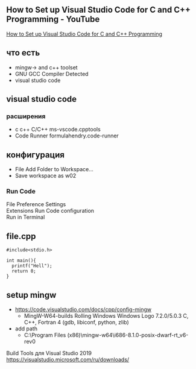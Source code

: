 ## How to Set up Visual Studio Code for C and C++ Programming - YouTube
[How to Set up Visual Studio Code for C and C++ Programming](https://www.youtube.com/watch?v=77v-Poud_io)  

## что есть
- mingw-> and c++ toolset 
- GNU GCC Compiler Detected  
- visual studio code  

## visual studio code
### расширения
- c c++ C/C++ ms-vscode.cpptools
- Code Runner formulahendry.code-runner

## конфигурация
- File Add Folder to Workspace...
- Save workspace as w02
### Run Code
File Preference Settings  
Extensions Run Code configuration  
Run in Terminal  
## file.cpp
```
#include<stdio.h>

int main(){
  printf("Hell");
  return 0;
}
```

## setup mingw
- https://code.visualstudio.com/docs/cpp/config-mingw
  - MingW-W64-builds	Rolling	Windows Windows Logo	7.2.0/5.0.3	C, C++, Fortran	4 (gdb, libiconf, python, zlib)  
- add path
  - C:\Program Files (x86)\mingw-w64\i686-8.1.0-posix-dwarf-rt_v6-rev0  
  
  
Build Tools для Visual Studio 2019  
https://visualstudio.microsoft.com/ru/downloads/


  
  
